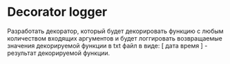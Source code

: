 # Decorator logger
Разработать декоратор, который будет декорировать функцию с любым количеством входящих аргументов и будет логгировать возвращаемые значения декорируемой функции в txt файл в виде:
[ дата время ] - результат декорируемой функции.
